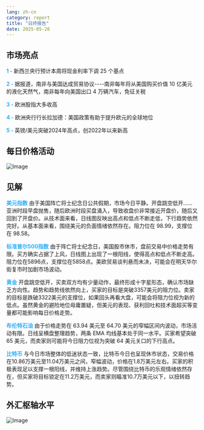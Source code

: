 ```yaml
---
lang: zh-cn
category: report
title: "日终报告"
date: 2025-05-26
---
```



<h2>市场亮点</h2>
<strong style="color: #2caef7;">1 - </strong> 新西兰央行预计本周将现金利率下调 25 个基点

<strong style="color: #2caef7;">2 - </strong> 据报道，南非与美国达成贸易协议----南非每年将从美国购买价值 10 亿美元的液化天然气，南非每年向美国出口 4 万辆汽车，免征关税

<strong style="color: #2caef7;">3 - </strong> 欧洲股指大多收高

<strong style="color: #2caef7;">4 - </strong> 欧洲央行行长拉加德：美国政策有助于提升欧元的全球地位

<strong style="color: #2caef7;">5 - </strong> 英镑/美元突破2024年高点，创2022年以来新高



<h2>每日价格活动</h2>
<img src="https://markleighedu.github.io/img/May-2025/26-May-2025/price.jpg" alt="Image"/>

<h2>见解</h2>
<strong style="color: #2caef7;">美元指数</strong> 由于美国阵亡将士纪念日公共假期，市场今日平静。开盘跳空低开……亚洲时段早盘抛售，随后欧洲时段买盘涌入，导致收盘价非常接近开盘价，随后又回到了开盘价。从技术面来看，日线图反映出高点和低点不断走低，下行趋势依然完好。从基本面来看，围绕美元的负面情绪依然存在。阻力位在 98.99，支撑位在 98.58。

<strong style="color: #2caef7;">标准普尔500指数</strong> 由于阵亡将士纪念日，美国股市休市，盘前交易中价格走势有限。买方确实占据了上风，日线图上出现了一根阳线，使得高点和低点不断走高。阻力位在5896点，支撑位在5858点。美欧贸易谈判悬而未决，可能会在明天华尔街复市时加剧市场波动。

<strong style="color: #2caef7;">黄金</strong> 开盘跳空低开，买卖双方均有少量动作，最终形成十字星形态，确认市场缺乏方向性。趋势和趋势线依然向上，买家的目标是突破3357美元的阻力位。卖家的目标是跌破3322美元的支撑位，如果回头再看大盘，可能会将阻力位视为新的低点。虽然黄金的避险地位毋庸置疑，但美元的表现、获利回吐和技术面超买等变量都可能影响每日价格走势。

<strong style="color: #2caef7;">布伦特石油</strong> 由于价格走势在 63.94 美元至 64.70 美元的窄幅区间内波动，市场活动有限。日线呈横盘整理趋势，两条 EMA 均线基本处于同一水平。买家希望突破 65 美元，而卖家则可能将今日阻力位视为突破 64 美元关口的下行高点。

<strong style="color: #2caef7;">比特币</strong> 与今日市场整体的低迷状态一致，比特币今日也呈现休市状态，交易价格在10.86万美元至11.04万美元之间，窄幅波动，价格在1.8万美元左右。买家的积极表现足以支撑一根阳线，并维持上涨趋势。尽管围绕比特币的乐观情绪依然存在，但买家将目标锁定在11.2万美元，而卖家则瞄准10.7万美元以下，以扭转趋势。



<h2>外汇枢轴水平</h2>
<img src="https://markleighedu.github.io/img/May-2025/26-May-2025/pivot.jpg" alt="Image"/>